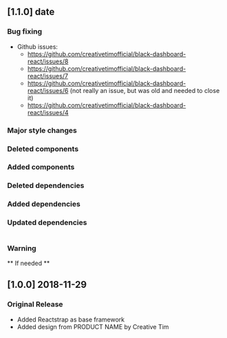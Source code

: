 ## [1.1.0] date
### Bug fixing
- Github issues:
  - https://github.com/creativetimofficial/black-dashboard-react/issues/8
  - https://github.com/creativetimofficial/black-dashboard-react/issues/7
  - https://github.com/creativetimofficial/black-dashboard-react/issues/6 (not really an issue, but was old and needed to close it)
  - https://github.com/creativetimofficial/black-dashboard-react/issues/4
### Major style changes
### Deleted components
### Added components
### Deleted dependencies
### Added dependencies
### Updated dependencies
```

```
### Warning
** If needed **


## [1.0.0] 2018-11-29
### Original Release
- Added Reactstrap as base framework
- Added design from PRODUCT NAME by Creative Tim
